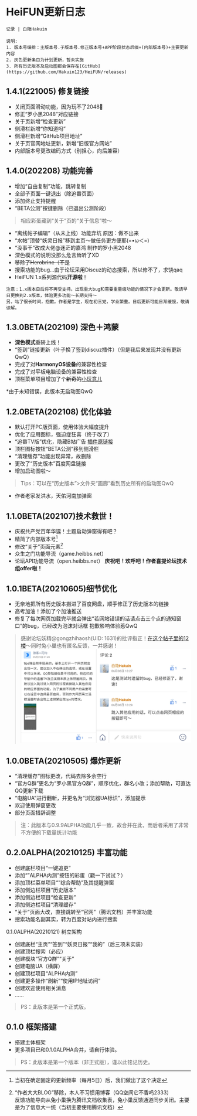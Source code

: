 # HeiFUN更新日志

```
记录 | 白隐Hakuin 

说明:
1. 版本号编排：主版本号.子版本号.修正版本号+APP阶段状态后缀+(内部版本号)+主要更新内容
2. 灰色更新条目为计划更新，暂未实施
3. 所有历史版本及启动图都会保存在[GitHub](https://github.com/Hakuin123/HeiFUN/releases)
```
## 1.4.1(221005) 修复链接
- 关闭页面滑动功能，因为玩不了2048🤔
- 修正“罗小黑2048”对应链接
- 关于页新增“检查更新”
- 侧滑栏新增“你知道吗”
- 侧滑栏新增“GitHub项目地址”
- 关于页官网地址更新，新增“旧版官方网站”
- 内部版本号更改编码方式（别担心，向后兼容）

## 1.4.0(202208) 功能完善
- 增加“自由复制”功能，跳转复制
- 全部子页面一键退出（除追番页面）
- 添加终止支持提醒
- “BETA公测”按键删除（已退出公测阶段）
>相应彩蛋藏到“关于”页的“关于信息”啦～
- “离线帖子编辑”（从未上线）功能弃坑  原因：做不出来
- “水帖”顶替“妖灵日报”移到主页～做任务更方便耶(=•ω＜=)
- “没事干”改成大佬@迷茫的嘉鸿 制作的罗小黑2048
- 深色模式的说明没那么危言耸听了XD
- ~~移除了Herobrine（不是~~
- 搜索功能的bug…由于论坛采用Discuz的动态搜索，所以修不了，求饶qaq
- HeiFUN 1.x系列源代码**开源啦**！

```
注意：1.x版本日后将不再受支持。出现重大bug和需要重量级功能的情况下才会更新。敬请早日更换到2.x版本，体验更多功能～长期支持～
另，咕了很长时间，抱歉。作者是学生，现在初三党，学业繁重。日后更新可能日渐缓慢，敬请谅解。
```

## 1.3.0BETA(202109) 深色＋鸿蒙
- **深色模式**重磅上线！
- “签到”链接更新（叶子换了签到discuz插件）（但是我后来发现并没有更新QwQ）
- 完成了对**HarmonyOS设备**的兼容性检查
- 完成了对平板电脑设备的兼容性检查
- 顶栏菜单项目增加了个~~新奇的~~[小玩意儿](https://aidn.jp/mikutap)

*由于未知错误，此版本无启动图QwQ

## 1.2.0BETA(202108) 优化体验
- 默认打开PC版页面，使用体验大幅度提升
- 优化了应用图标，强迫症狂喜（终于改了）
- “追番TV版”优化，隐藏B站广告 [插件原链接](http://via-app.cn/#/pluginDetail/67)
- 顶栏图标按钮“BETA公测”移到侧滑栏
- “清理缓存”功能出现异常，故删除
- 更改了“历史版本”百度网盘链接
- 增加启动图啦～ 
>Tips：可以在“历史版本”>文件夹“画廊”看到历史所有的启动图QwQ
- 作者老家发洪水，天佑河南加弹窗

## 1.1.0BETA(202107)技术救世！
- 庆祝共产党百年华诞！主题启动弹窗得有吧？
- 精简了内部版本号[^1]
- 修改“关于”页面元素[^2]
- 众生之门功能导流（game.heibbs.net）
- 论坛API功能导流（open.heibbs.net）
**庆祝吧！欢呼吧！作者喜提论坛技术组offer啦！**

[^1]: 当初在确定固定的更新频率（每月5日）后，我们做出了这个决定
[^2]: “作者大大BLOG”移除，本人不习惯用博客（QQ空间它不香吗2333）<br/>反馈功能导向从兔小巢换为腾讯文档收集表，兔小巢反馈通道同步关闭。主要是为了信息大一统（当初主要使用腾讯文档）


## 1.0.1BETA(20210605)细节优化
- 无奈地把所有历史版本搬进了百度网盘，顺手修正了历史版本的链接
- 高考加油！添加了个加油推送
- 修复了每次网页加载完毕就会弹出“若网站错误的话请点击三个点的通知窗口”的bug，已经改为泡沫对话框 抱歉影响体验惹QwQ
>感谢论坛妖精@gongzhihaosh(UID: 1631)的批评指正！[在这个帖子里的12楼](https://www.heibbs.net/forum.php?mod=redirect&goto=findpost&ptid=1586&pid=34660)～同时兔小巢也有匿名反馈，一并感谢！
![兔小巢反馈截图](/docs/兔小巢反馈截图.png)

## 1.0.0BETA(20210505) 爆炸更新
- “清理缓存”图标更改，代码去除多余空行
- “官方Q群”更名为“罗小黑官方Q群”，顺序优化，群名小改；添加帮助，可直达QQ更新下载
- “电脑UA”进行翻新，并更名为“浏览器UA标识”，添加提示
- 欢迎使用弹窗更改
- 部分页面措辞调整
>注：此版本与0.9.9ALPHA功能几乎一致，故合并在此，而后者采用了非常不方便的下载量统计功能

## 0.2.0ALPHA(20210125) 丰富功能
- 创建底栏项目“一键追更”
- 添加“”ALPHA内测”按钮的彩蛋（戳一下试试？）
- 添加顶栏菜单项目“”综合帮助”及其提醒弹窗
- 添加侧边栏项目“历史版本”
- 添加侧边栏项目“检查更新”
- 添加侧边栏项目“清理缓存”
- “关于”页面大改，直接跳转至“官网”（腾讯文档）并丰富功能
- 搜索功能名副其实，转为百度对站内进行搜索

0.1.0ALPHA(20210121) 树立架构
- 创建底栏“主页”“签到”“妖灵日报”“我的”（后三项未实装）
- 创建顶栏搜索（必应）
- 创建模块“官方Q群”“关于”
- 创建电脑UA（横屏）
- 创建顶栏项目“ALPHA内测”
- 创建更多操作“刷新”“使用IP地址访问”
- 创建欢迎使用相关消息
- ……
>PS：此版本是第一个正式版。

## 0.1.0 框架搭建
- 搭建主体框架
- 更多项目已和0.1.0ALPHA合并，请自行体验。
>PS：此版本是第一个版本（非正式版），谨以此铭记历史。
